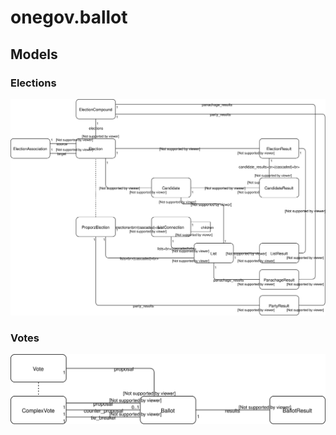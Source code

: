 # onegov.ballot

## Models

### Elections

![Models](onegov.ballot.election.svg)

### Votes

![Models](onegov.ballot.vote.svg)

